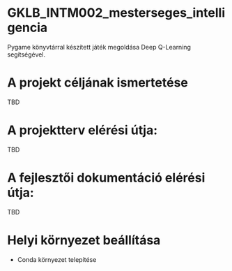 # GKLB_INTM002_mesterseges_intelligencia
Pygame könyvtárral készített játék megoldása Deep Q-Learning segítségével.

# A projekt céljának ismertetése
TBD

# A projektterv elérési útja:
TBD

# A fejlesztői dokumentáció elérési útja:
TBD

# Helyi környezet beállítása
- Conda környezet telepítése